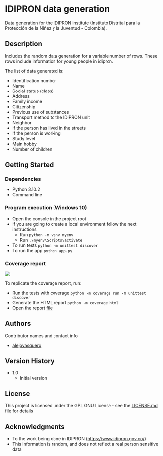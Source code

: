 # IDIPRON data generation
Data generation for the IDIPRON institute (Instituto Distrital para la Protección de la Niñez y la Juventud - Colombia).

## Description

Includes the random data generation for a variable number of rows. These rows include information for young people in idipron.

The list of data generated is:

* Identification number
* Name
* Social status (class)
* Address
* Family income
* Citizenship
* Previous use of substances
* Transport method to the IDIPRON unit
* Neighbor
* If the person has lived in the streets
* If the person is working
* Study level
* Main hobby
* Number of children

## Getting Started

### Dependencies

* Python 3.10.2
* Command line

### Program execution (Windows 10)

* Open the console in the project root
* If you are going to create a local environment follow the next instructions
  * Run ```python -m venv myenv```
  * Run ```.\myenv\Scripts\activate```
* To run tests ```python -m unittest discover```
* To run the app ```python app.py```

### Coverage report

![](../../img/coverage_report.PNG)

To replicate the coverage report, run:
* Run the tests with coverage ```python -m coverage run -m unittest discover```
* Generate the HTML report ```python -m coverage html```
* Open the report [file](htmlcov/index.html)

## Authors

Contributor names and contact info

- [alejovasquero](https://github.com/alejovasquero)

## Version History

* 1.0
    * Initial version

## License

This project is licensed under the GPL GNU License - see the [LICENSE.md](/LICENSE) file for details

## Acknowledgments

* To the work being done in IDIPRON (https://www.idipron.gov.co/) 
* This information is random, and does not reflect a real person sensitive data